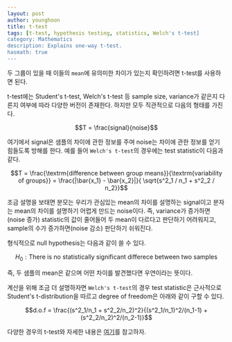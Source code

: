 ```yaml
---
layout: post
author: younghoon
title: t-test
tags: [t-test, hypothesis testing, statistics, Welch's t-test]
category: Mathematics
description: Explains one-way t-test.
hasmath: true
---
```


두 그룹이 있을 때 이들의 `mean`에 유의미한 차이가 있는지 확인하려면 t-test를 사용하면 된다.

<!--more-->

t-test에는 Student's t-test, Welch's t-test 등 sample size, variance가 같은지 다른지 여부에 따라 다양한 버전이 존재한다. 하지만 모두 직관적으로 다음의 형태를 가진다.

$$T = \frac{signal}{noise}$$

여기에서 signal은 샘플의 차이에 관한 정보를 주며 noise는 차이에 관한 정보를 얻기 힘들도록 방해를 한다. 예를 들어 `Welch's t-test`의 경우에는 test statistic이 다음과 같다.

$$T = \frac{\textrm{difference between group means}}{\textrm{variability of groups}} = \frac{|\bar{x_1} - \bar{x_2}|}{
    \sqrt{s^2_1 / n_1 + s^2_2 / n_2}}$$

조금 설명을 보태면 분모는 우리가 관심있는 mean의 차이를 설명하는 signal이고 분자는 mean의 차이를 설명하기 어렵게 만드는 noise이다. 즉, variance가 증가하면(noise 증가) statistic의 값이 줄어들어 두 mean이 다르다고 판단하기 어려워지고, sample의 수가 증가하면(noise 감소) 판단하기 쉬워진다.

형식적으로 null hypothesis는 다음과 같이 쓸 수 있다.

$$H_0: \textrm{There is no statistically significant differece between two samples}$$

즉, 두 샘플의 mean은 같으며 어떤 차이를 발견했다면 우연이라는 뜻이다.

계산을 위해 조금 더 설명하자면 `Welch's t-test`의 경우 test statistic은 근사적으로 Student's t-distribution을 따르고 degree of freedom은 아래와 같이 구할 수 있다.

$$d.o.f = \frac{(s^2_1/n_1 + s^2_2/n_2)^2}{(s^2_1/n_1)^2/(n_1-1) + (s^2_2/n_2)^2/(n_2-1)}$$

다양한 경우의 t-test와 자세한 내용은 [여기](https://www.investopedia.com/terms/t/t-test.asp)를 참고하자.